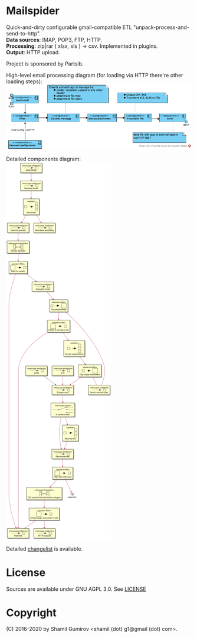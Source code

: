 # Mailspider

Quick-and-dirty configurable gmail-compatible ETL
"unpack-process-and-send-to-http".  
**Data sources**: IMAP, POP3, FTP, HTTP.  
**Processing**: zip|rar ( xlsx, xls ) -> csv. Implemented in plugins.  
**Output**: HTTP upload.

Project is sponsored by Partsib.

High-level email processing diagram (for loading via HTTP there're other loading steps):  
![High level processing](processing-diagram.png)

Detailed components diagram:  
![Detailed component](highlevel.png)

Detailed [changelist](CHANGES.md) is available.

# License

Sources are available under GNU AGPL 3.0. See [LICENSE](LICENSE)

# Copyright

(C) 2016-2020 by Shamil Gumirov <shamil (dot) g1@gmail (dot) com>.
